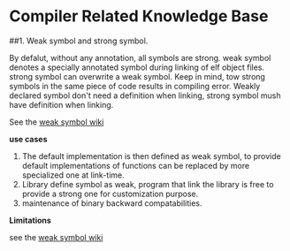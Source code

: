 Compiler Related Knowledge Base
===

##1. Weak symbol and strong symbol.

By defalut, without any annotation, all symbols are strong. weak symbol denotes a specially annotated symbol during linking of elf object files. strong symbol can overwrite a weak symbol. Keep in mind, tow strong symbols in the same piece of code results in compiling error. Weakly declared symbol don't need a definition when linking, strong symbol mush have definition when linking.

See the [weak symbol wiki](http://en.wikipedia.org/wiki/Weak_symbol) 

**use cases**

1. The default implementation is then defined as weak symbol, to provide default implementations of functions can be replaced by more specialized one at link-time. 
2. Library define symbol as weak, program that link the library is free to provide a strong one for customization purpose.
3. maintenance of binary backward compatabilities. 

**Limitations**

see the [weak symbol wiki](http://en.wikipedia.org/wiki/Weak_symbol) 
